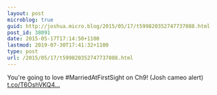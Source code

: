 ```yaml
---
layout: post
microblog: true
guid: http://joshua.micro.blog/2015/05/17/t599820352747737088.html
post_id: 38091
date: 2015-05-17T17:14:50+1100
lastmod: 2019-07-30T17:41:32+1100
type: post
url: /2015/05/17/t599820352747737088.html
---
```

You're going to love #MarriedAtFirstSight on Ch9! (Josh cameo alert) [t.co/T6OshVKQ4...](http://t.co/T6OshVKQ42)
